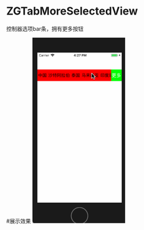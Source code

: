# ZGTabMoreSelectedView
控制器选项bar条，拥有更多按钮

#展示效果
![类型选择效果](https://github.com/MR-Zong/ZGTabMoreSelectedView/blob/master/ZGTabMoreSelectedView/ZGTabMoreSelectedView/ZGTabMoreSelected.gif)

